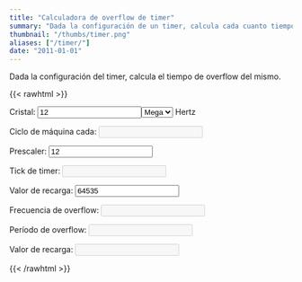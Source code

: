 ```yaml
---
title: "Calculadora de overflow de timer"
summary: "Dada la configuración de un timer, calcula cada cuanto tiempo hace overflow."
thumbnail: "/thumbs/timer.png"
aliases: ["/timer/"]
date: "2011-01-01"
---
```

Dada la configuración del timer, calcula el tiempo de overflow del mismo.

{{< rawhtml >}}
<form action="">
<p>Cristal: <input id="cristal" value="12"  type="number"/><select id="cristalScale" >
  <option>Kilo</option>
  <option selected="selected">Mega</option>
</select> Hertz</p>
<p>Ciclo de máquina cada: <input id="ciclo" disabled="disabled" /></p>
<p>Prescaler: <input id="prescaler" value="12"  type="number"/></p>
<p>Tick de timer: <input id="tickTimer" disabled="disabled" /></p>
<p>Valor de recarga: <input id="reload" value="64535"  type="number"/></p>
<p>Frecuencia de overflow: <input id="freqover" disabled="disabled" /></p>
<p>Período de overflow: <input id="timeover" disabled="disabled" /></p>
<p>Valor de recarga: 	<input id="rH" disabled="disabled" /></p>
</form>
<script src="/inc/calculators/timer.js"></script>
{{< /rawhtml >}}